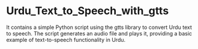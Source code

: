 # Urdu_Text_to_Speech_with_gtts
It contains a simple Python script using the gtts library to convert Urdu text to speech. The script generates an audio file and plays it, providing a basic example of text-to-speech functionality in Urdu.
